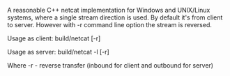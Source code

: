 A reasonable C++ netcat implementation for Windows and UNIX/Linux systems, where a single stream direction is used. By default it's from client to server. However with -r command line option the stream is reversed.

Usage as client:
build/netcat [-r] <host> <port>

Usage as server:
build/netcat -l [-r] <port>

Where -r - reverse transfer (inbound for client and outbound for server)

